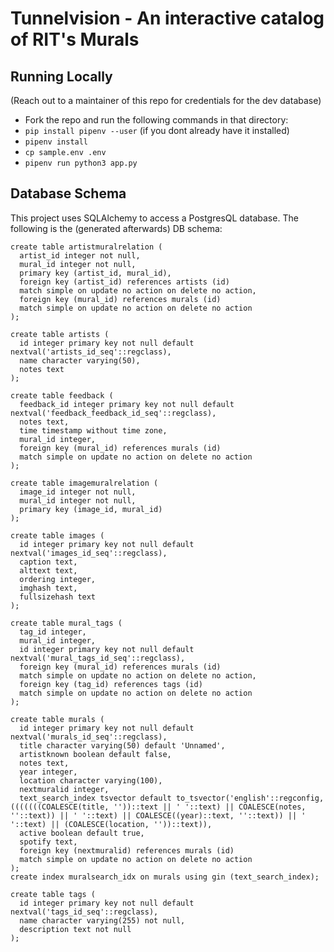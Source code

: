 # Tunnelvision - An interactive catalog of RIT's Murals

## Running Locally
(Reach out to a maintainer of this repo for credentials for the dev database)


* Fork the repo and run the following commands in that directory:
* `pip install pipenv --user` (if you dont already have it installed)
* `pipenv install`
* `cp sample.env .env`
* `pipenv run python3 app.py`

## Database Schema
This project uses SQLAlchemy to access a PostgresQL database. The following is the (generated afterwards) DB schema:

```
create table artistmuralrelation (
  artist_id integer not null,
  mural_id integer not null,
  primary key (artist_id, mural_id),
  foreign key (artist_id) references artists (id)
  match simple on update no action on delete no action,
  foreign key (mural_id) references murals (id)
  match simple on update no action on delete no action
);

create table artists (
  id integer primary key not null default nextval('artists_id_seq'::regclass),
  name character varying(50),
  notes text
);

create table feedback (
  feedback_id integer primary key not null default nextval('feedback_feedback_id_seq'::regclass),
  notes text,
  time timestamp without time zone,
  mural_id integer,
  foreign key (mural_id) references murals (id)
  match simple on update no action on delete no action
);

create table imagemuralrelation (
  image_id integer not null,
  mural_id integer not null,
  primary key (image_id, mural_id)
);

create table images (
  id integer primary key not null default nextval('images_id_seq'::regclass),
  caption text,
  alttext text,
  ordering integer,
  imghash text,
  fullsizehash text
);

create table mural_tags (
  tag_id integer,
  mural_id integer,
  id integer primary key not null default nextval('mural_tags_id_seq'::regclass),
  foreign key (mural_id) references murals (id)
  match simple on update no action on delete no action,
  foreign key (tag_id) references tags (id)
  match simple on update no action on delete no action
);

create table murals (
  id integer primary key not null default nextval('murals_id_seq'::regclass),
  title character varying(50) default 'Unnamed',
  artistknown boolean default false,
  notes text,
  year integer,
  location character varying(100),
  nextmuralid integer,
  text_search_index tsvector default to_tsvector('english'::regconfig, (((((((COALESCE(title, ''))::text || ' '::text) || COALESCE(notes, ''::text)) || ' '::text) || COALESCE((year)::text, ''::text)) || ' '::text) || (COALESCE(location, ''))::text)),
  active boolean default true,
  spotify text,
  foreign key (nextmuralid) references murals (id)
  match simple on update no action on delete no action
);
create index muralsearch_idx on murals using gin (text_search_index);

create table tags (
  id integer primary key not null default nextval('tags_id_seq'::regclass),
  name character varying(255) not null,
  description text not null
);
```
